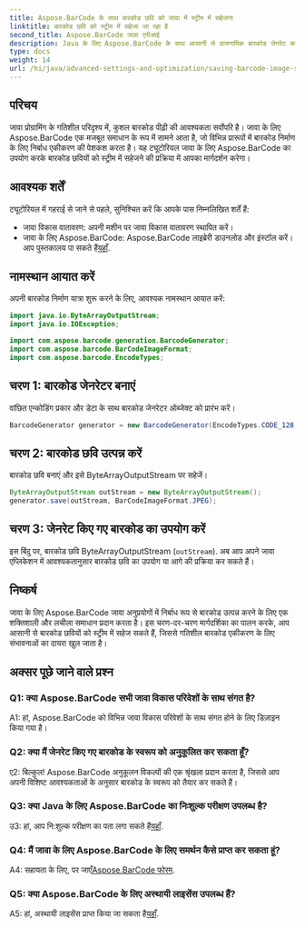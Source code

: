 ```yaml
---
title: Aspose.BarCode के साथ बारकोड छवि को जावा में स्ट्रीम में सहेजना
linktitle: बारकोड छवि को स्ट्रीम में सहेजा जा रहा है
second_title: Aspose.BarCode जावा एपीआई
description: Java के लिए Aspose.BarCode के साथ आसानी से डायनामिक बारकोड जेनरेट करें। बारकोड छवियों को स्ट्रीम में सहेजने के लिए हमारी चरण-दर-चरण मार्गदर्शिका का पालन करें।
type: docs
weight: 14
url: /hi/java/advanced-settings-and-optimization/saving-barcode-image-streams/
---
```

## परिचय

जावा प्रोग्रामिंग के गतिशील परिदृश्य में, कुशल बारकोड पीढ़ी की आवश्यकता सर्वोपरि है। जावा के लिए Aspose.BarCode एक मजबूत समाधान के रूप में सामने आता है, जो विभिन्न प्रारूपों में बारकोड निर्माण के लिए निर्बाध एकीकरण की पेशकश करता है। यह ट्यूटोरियल जावा के लिए Aspose.BarCode का उपयोग करके बारकोड छवियों को स्ट्रीम में सहेजने की प्रक्रिया में आपका मार्गदर्शन करेगा।

## आवश्यक शर्तें

ट्यूटोरियल में गहराई से जाने से पहले, सुनिश्चित करें कि आपके पास निम्नलिखित शर्तें हैं:

- जावा विकास वातावरण: अपनी मशीन पर जावा विकास वातावरण स्थापित करें।
- जावा के लिए Aspose.BarCode: Aspose.BarCode लाइब्रेरी डाउनलोड और इंस्टॉल करें। आप पुस्तकालय पा सकते हैं[यहाँ](https://releases.aspose.com/barcode/java/).

## नामस्थान आयात करें

अपनी बारकोड निर्माण यात्रा शुरू करने के लिए, आवश्यक नामस्थान आयात करें:

```java
import java.io.ByteArrayOutputStream;
import java.io.IOException;

import com.aspose.barcode.generation.BarcodeGenerator;
import com.aspose.barcode.BarCodeImageFormat;
import com.aspose.barcode.EncodeTypes;
```

## चरण 1: बारकोड जेनरेटर बनाएं

वांछित एन्कोडिंग प्रकार और डेटा के साथ बारकोड जेनरेटर ऑब्जेक्ट को प्रारंभ करें।

```java
BarcodeGenerator generator = new BarcodeGenerator(EncodeTypes.CODE_128, "123456");
```

## चरण 2: बारकोड छवि उत्पन्न करें

बारकोड छवि बनाएं और इसे ByteArrayOutputStream पर सहेजें।

```java
ByteArrayOutputStream outStream = new ByteArrayOutputStream();
generator.save(outStream, BarCodeImageFormat.JPEG);
```

## चरण 3: जेनरेट किए गए बारकोड का उपयोग करें

इस बिंदु पर, बारकोड छवि ByteArrayOutputStream (`outStream`). अब आप अपने जावा एप्लिकेशन में आवश्यकतानुसार बारकोड छवि का उपयोग या आगे की प्रक्रिया कर सकते हैं।

## निष्कर्ष

जावा के लिए Aspose.BarCode जावा अनुप्रयोगों में निर्बाध रूप से बारकोड उत्पन्न करने के लिए एक शक्तिशाली और लचीला समाधान प्रदान करता है। इस चरण-दर-चरण मार्गदर्शिका का पालन करके, आप आसानी से बारकोड छवियों को स्ट्रीम में सहेज सकते हैं, जिससे गतिशील बारकोड एकीकरण के लिए संभावनाओं का दायरा खुल जाता है।

## अक्सर पूछे जाने वाले प्रश्न

### Q1: क्या Aspose.BarCode सभी जावा विकास परिवेशों के साथ संगत है?

A1: हां, Aspose.BarCode को विभिन्न जावा विकास परिवेशों के साथ संगत होने के लिए डिज़ाइन किया गया है।

### Q2: क्या मैं जेनरेट किए गए बारकोड के स्वरूप को अनुकूलित कर सकता हूँ?

ए2: बिल्कुल! Aspose.BarCode अनुकूलन विकल्पों की एक श्रृंखला प्रदान करता है, जिससे आप अपनी विशिष्ट आवश्यकताओं के अनुसार बारकोड के स्वरूप को तैयार कर सकते हैं।

### Q3: क्या Java के लिए Aspose.BarCode का निःशुल्क परीक्षण उपलब्ध है?

 उ3: हां, आप नि:शुल्क परीक्षण का पता लगा सकते हैं[यहाँ](https://releases.aspose.com/).

### Q4: मैं जावा के लिए Aspose.BarCode के लिए समर्थन कैसे प्राप्त कर सकता हूं?

 A4: सहायता के लिए, पर जाएँ[Aspose.BarCode फोरम](https://forum.aspose.com/c/barcode/13).

### Q5: क्या Aspose.BarCode के लिए अस्थायी लाइसेंस उपलब्ध हैं?

 A5: हां, अस्थायी लाइसेंस प्राप्त किया जा सकता है[यहाँ](https://purchase.aspose.com/temporary-license/).